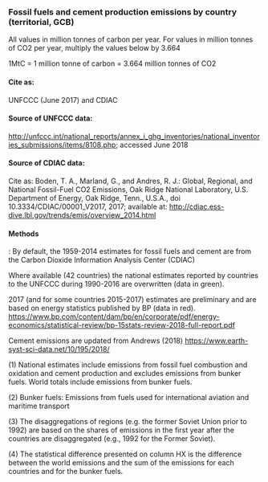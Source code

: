 ###  Fossil fuels and cement production emissions by country (territorial, GCB)

All values in million tonnes of carbon per year. For values in million tonnes of CO2 per year, multiply the values below by 3.664

1MtC = 1 million tonne of carbon = 3.664 million tonnes of CO2

#### Cite as:

UNFCCC (June 2017) and CDIAC

#### Source of UNFCCC data:
http://unfccc.int/national_reports/annex_i_ghg_inventories/national_inventories_submissions/items/8108.php; accessed June 2018

#### Source of CDIAC data:
Cite as: Boden, T. A., Marland, G., and Andres, R. J.: Global, Regional, and National Fossil-Fuel CO2 Emissions, Oak Ridge National Laboratory, U.S. Department of Energy, Oak Ridge, Tenn., U.S.A., doi 10.3334/CDIAC/00001_V2017, 2017; available at: http://cdiac.ess-dive.lbl.gov/trends/emis/overview_2014.html

#### Methods

: By default, the 1959-2014 estimates for fossil fuels and cement are from the Carbon Dioxide Information Analysis Center (CDIAC)

Where available (42 countries) the national estimates reported by countries to the UNFCCC during 1990-2016 are overwritten (data in green).

2017 (and for some countries 2015-2017) estimates are preliminary and are based on energy statistics published by BP (data in red). https://www.bp.com/content/dam/bp/en/corporate/pdf/energy-economics/statistical-review/bp-15stats-review-2018-full-report.pdf

Cement emissions are updated from Andrews (2018) https://www.earth-syst-sci-data.net/10/195/2018/

(1) National estimates include emissions from fossil fuel combustion and oxidation and cement production and excludes emissions from bunker fuels. World totals include emissions from bunker fuels.

(2) Bunker fuels: Emissions from fuels used for international aviation and maritime transport

(3) The disaggregations of regions (e.g. the former Soviet Union prior to 1992) are based on the shares of emissions in the first year after the countries are disaggregated (e.g., 1992 for the Former Soviet).

(4) The statistical difference presented on column HX is the difference between the world emissions and the sum of the emissions for each countries and for the bunker fuels.
